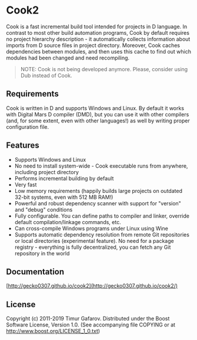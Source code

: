﻿Cook2
=====
Cook is a fast incremental build tool intended for projects in D language. In contrast to most other build automation programs, Cook by default requires no project hierarchy description - it automatically collects information about imports from D source files in project directory. Moreover, Cook caches dependencies between modules, and then uses this cache to find out which modules had been changed and need recompiling.

> NOTE: Cook is not being developed anymore. Please, consider using Dub instead of Cook.

Requirements
------------
Cook is written in D and supports Windows and Linux. By default it works with Digital Mars D compiler (DMD), but you can use it with other compilers (and, for some extent, even with other languages!) as well by writing proper configuration file.

Features
--------
* Supports Windows and Linux
* No need to install system-wide - Cook executable runs from anywhere, including project directory
* Performs incremental building by default
* Very fast
* Low memory requirements (happily builds large projects on outdated 32-bit systems, even with 512 MB RAM!)
* Powerful and robust dependency scanner with support for "version" and "debug" conditions
* Fully configurable. You can define paths to compiler and linker, override default compilation/linkage commands, etc.
* Can cross-compile Windows programs under Linux using Wine
* Supports automatic dependency resolution from remote Git repositories or local directories (experimental feature). No need for a package registry - everything is fully decentralized, you can fetch any Git repository in the world

Documentation
-------------
[http://gecko0307.github.io/cook2](http://gecko0307.github.io/cook2/)

License
-------
Copyright (c) 2011-2019 Timur Gafarov. Distributed under the Boost Software License, Version 1.0. (See accompanying file COPYING or at http://www.boost.org/LICENSE_1_0.txt)

